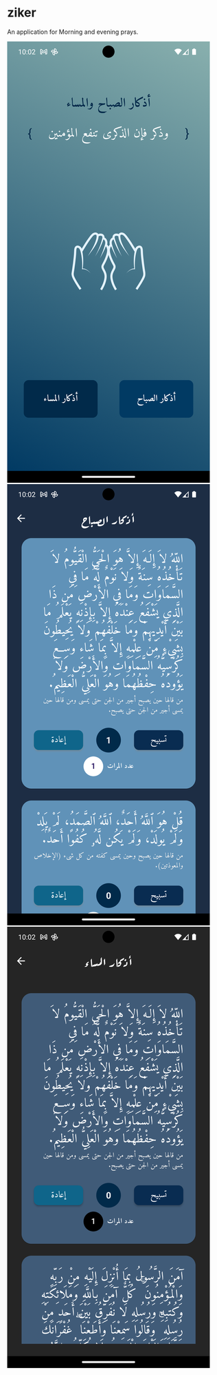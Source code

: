 # ziker

An application for Morning and evening prays.

![App Screenshot](https://github.com/Icarus-conf/ziker/blob/main/assets/github/ss1.png)
![App Screenshot](https://github.com/Icarus-conf/ziker/blob/main/assets/github/ss2.png)
![App Screenshot](https://github.com/Icarus-conf/ziker/blob/main/assets/github/ss3.png)
